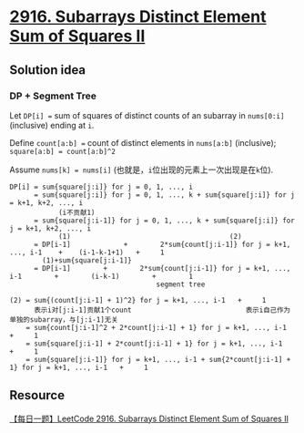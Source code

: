 # [2916. Subarrays Distinct Element Sum of Squares II](https://leetcode.com/problems/subarrays-distinct-element-sum-of-squares-ii/description/)

## Solution idea
### DP + Segment Tree
Let `DP[i] =` sum of squares of distinct counts of an subarray in `nums[0:i]` (inclusive) ending at `i`.

Define `count[a:b] =` count of distinct elements in `nums[a:b]` (inclusive); `square[a:b] = count[a:b]^2`

Assume `nums[k] = nums[i]` (也就是，`i`位出现的元素上一次出现是在`k`位).
```
DP[i] = sum{square[j:i]} for j = 0, 1, ..., i
      = sum{square[j:i]} for j = 0, 1, ..., k + sum{square[j:i]} for j = k+1, k+2, ..., i
            (i不贡献1)
      = sum{square[j:i-1]} for j = 0, 1, ..., k + sum{square[j:i]} for j = k+1, k+2, ..., i
            (1)                                       (2)
      = DP[i-1]             +        2*sum{count[j:i-1]} for j = k+1, ..., i-1    +    (i-1-k-1+1)   +     1
        (1)+sum{square[j:i-1]}
      = DP[i-1]        +        2*sum{count[j:i-1]} for j = k+1, ..., i-1        +        (i-k-1)        +        1
                                    segment tree
```

```
(2) = sum{(count[j:i-1] + 1)^2} for j = k+1, ..., i-1   +     1
      表示i对[j:i-1]贡献1个count                            表示i自己作为单独的subarray，与[j:i-1]无关
    = sum{count[j:i-1]^2 + 2*count[j:i-1] + 1} for j = k+1, ..., i-1   +     1
    = sum{square[j:i-1] + 2*count[j:i-1] + 1} for j = k+1, ..., i-1   +     1
    = sum{square[j:i-1]} for j = k+1, ..., i-1 + sum{2*count[j:i-1] + 1} for j = k+1, ..., i-1   +     1
```


## Resource
[【每日一题】LeetCode 2916. Subarrays Distinct Element Sum of Squares II](https://www.youtube.com/watch?v=Ga19fyvyyKk&ab_channel=HuifengGuan)